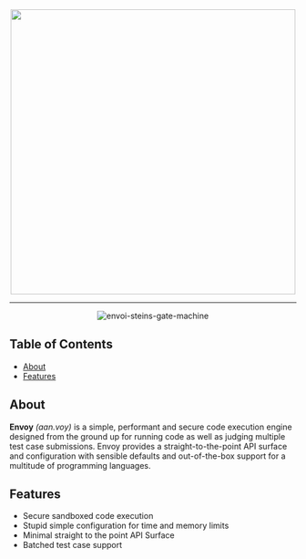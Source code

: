 <div align="center">

<img src="https://github.com/ragrag/envoy/assets/35541698/ff7b2ed9-0a89-409a-ad57-f6df70b80420" data-canonical-src="https://github.com/ragrag/envoy/assets/35541698/ff7b2ed9-0a89-409a-ad57-f6df70b80420" width="500" />

---

![envoi-steins-gate-machine](https://github.com/ragrag/envoy/assets/35541698/65307737-18d5-4e25-8830-a8acefde02ca)

</div>


## Table of Contents
* [About](#about)
* [Features](#features)


## About
**Envoy** *(aan.voy)* is a simple, performant and secure code execution engine designed from the ground up for running code as well as judging multiple test case submissions.
Envoy provides a straight-to-the-point API surface and configuration with sensible defaults and out-of-the-box support for a multitude of programming languages.

## Features
- Secure sandboxed code execution
- Stupid simple configuration for time and memory limits
- Minimal straight to the point API Surface 
- Batched test case support

